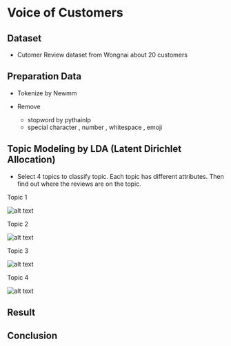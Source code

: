 # Voice of Customers

## Dataset

  - Cutomer Review dataset from Wongnai about 20 customers

## Preparation Data

  - Tokenize by Newmm

  - Remove
       - stopword by pythainlp
       - special character , number , whitespace , emoji

## Topic Modeling by LDA (Latent Dirichlet Allocation)

  - Select 4 topics to classify topic. Each topic has different attributes. Then find out where the reviews are on the topic.

Topic 1

![alt text](https://github.com/PisutSukpool/BADS7105-CRM-analytics-and-intelligence/blob/main/Homework%2011/topic1.png?raw=true)

Topic 2

![alt text](https://github.com/PisutSukpool/BADS7105-CRM-analytics-and-intelligence/blob/main/Homework%2011/topic2.png?raw=true)

Topic 3

![alt text](https://github.com/PisutSukpool/BADS7105-CRM-analytics-and-intelligence/blob/main/Homework%2011/topic3.png?raw=true)

Topic 4

![alt text](https://github.com/PisutSukpool/BADS7105-CRM-analytics-and-intelligence/blob/main/Homework%2011/topic4.png?raw=true)

## Result


## Conclusion
